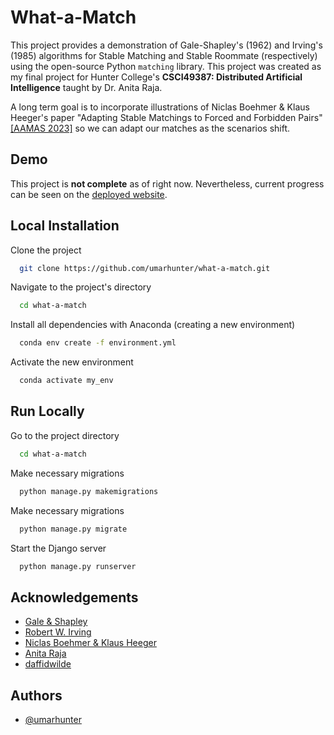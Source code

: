 
# What-a-Match

This project provides a demonstration of Gale-Shapley's (1962) and Irving's (1985) algorithms for Stable Matching and Stable Roommate (respectively) using the open-source Python ```matching``` library. This project was created as my final project for Hunter College's **CSCI49387: Distributed Artificial Intelligence** taught by Dr. Anita Raja. 

A long term goal is to incorporate illustrations of Niclas Boehmer & Klaus Heeger's paper "Adapting Stable Matchings to Forced and Forbidden Pairs" [[AAMAS 2023]](https://arxiv.org/abs/2204.10040) so we can adapt our matches as the scenarios shift. 

## Demo

This project is **not complete** as of right now. Nevertheless, current progress can be seen on the [deployed website](https://whatamatch-06b09a339de1.herokuapp.com/).

## Local Installation

Clone the project

```bash
  git clone https://github.com/umarhunter/what-a-match.git
```

Navigate to the project's directory

```bash
  cd what-a-match
```
Install all dependencies with Anaconda (creating a new environment)

```bash
  conda env create -f environment.yml
```
Activate the new environment

```bash
  conda activate my_env
```
## Run Locally

Go to the project directory

```bash
  cd what-a-match
```

Make necessary migrations

```bash
  python manage.py makemigrations
```

Make necessary migrations

```bash
  python manage.py migrate
```

Start the Django server

```bash
  python manage.py runserver
```







## Acknowledgements

 - [Gale & Shapley](https://www.jstor.org/stable/2312726?origin=JSTOR-pdf)
 - [Robert W. Irving](https://www.sciencedirect.com/science/article/abs/pii/0196677485900331)
 - [Niclas Boehmer & Klaus Heeger](https://arxiv.org/abs/2204.10040)
 - [Anita Raja](https://anraja.commons.gc.cuny.edu/)
 - [daffidwilde](https://pypi.org/project/matching/)

## Authors

- [@umarhunter](https://www.github.com/umarhunter)

